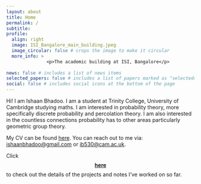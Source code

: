 ```yaml
---
layout: about
title: Home
permalink: /
subtitle: 
profile:
  align: right
  image: ISI_Bangalore_main_building.jpeg
  image_circular: false # crops the image to make it circular
  more_info: >
               <p>The academic building at ISI, Bangalore</p>
    
news: false # includes a list of news items
selected_papers: false # includes a list of papers marked as "selected={true}"
social: false # includes social icons at the bottom of the page
---
```


Hi! I am Ishaan Bhadoo. I am a student at Trinity College, University of Cambridge studying maths. I am interested in probability theory, more specifically discrete probability and percolation theory. I am also interested in the countless connections probability has to other areas particularly geometric group theory. 

My CV can be found [here](https://ishaan44.github.io/assets/pdf/CV.pdf). You can reach out to me via: [ishaanbhadoo@gmail.com](ishaanbhadoo8@gmail.com) or [ib530@cam.ac.uk](ib530@cam.ac.uk). 

Click [$$\textbf{here}$$](https://ishaan44.github.io/math/) to check out the details of the projects and notes I’ve worked on so far.


